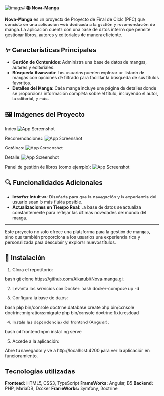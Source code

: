 ![image](https://github.com/user-attachments/assets/041f8bcb-723e-4e1d-8fee-90e3a24bf427)# **📚 Nova-Manga**

**Nova-Manga** es un proyecto de Proyecto de Final de Ciclo (PFC) que consiste en una aplicación web dedicada a la gestión y recomendación de manga. La aplicación cuenta con una base de datos interna que permite gestionar libros, autores y editoriales de manera eficiente. 

## **✨ Características Principales**

- **Gestión de Contenidos**: Administra una base de datos de mangas, autores y editoriales.
- **Búsqueda Avanzada**: Los usuarios pueden explorar un listado de mangas con opciones de filtrado para facilitar la búsqueda de sus títulos favoritos.
- **Detalles del Manga**: Cada manga incluye una página de detalles donde se proporciona información completa sobre el título, incluyendo el autor, la editorial, y más.

## **🖼️ Imágenes del Proyecto**
Index
![App Screenshot](/JS%20PROYECTOS/DOM/input-color-rgb/imagenes/DOM4.png)

Recomendaciones:
![App Screenshot](/JS%20PROYECTOS/DOM/input-color-rgb/imagenes/DOM4.png)

Catálogo:
![App Screenshot](/JS%20PROYECTOS/DOM/input-color-rgb/imagenes/DOM4.png)

Detalle:
![App Screenshot](/JS%20PROYECTOS/DOM/input-color-rgb/imagenes/DOM4.png)

Panel de gestión de libros (como ejemplo):
![App Screenshot](/JS%20PROYECTOS/DOM/input-color-rgb/imagenes/DOM4.png)

## **🔍 Funcionalidades Adicionales**

- **Interfaz Intuitiva**: Diseñada para que la navegación y la experiencia del usuario sean lo más fluida posible.
- **Actualizaciones en Tiempo Real**: La base de datos se actualiza constantemente para reflejar las últimas novedades del mundo del manga.

---

Este proyecto no solo ofrece una plataforma para la gestión de mangas, sino que también proporciona a los usuarios una experiencia rica y personalizada para descubrir y explorar nuevos títulos.


## **🚀 Instalación**

1. Clona el repositorio:
   
bash
   git clone https://github.com/Aikarubi/Nova-manga.git

2. Levanta los servicios con Docker:
bash
   docker-compose up -d

3. Configura la base de datos:

bash
   php bin/console doctrine:database:create
   php bin/console doctrine:migrations:migrate
   php bin/console doctrine:fixtures:load

4. Instala las dependencias del frontend (Angular):

bash
   cd frontend
   npm install
   ng serve

5. Accede a la aplicación:

Abre tu navegador y ve a http://localhost:4200 para ver la aplicación en funcionamiento.

   


## **Tecnologías utilizadas**

**Frontend:** HTML5, CSS3, TypeScript
**FrameWorks:** Angular, B5
**Backend:** PHP, MariaDB, Docker
**FrameWorks:** Symfony, Doctrine
